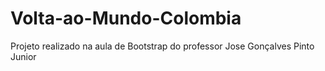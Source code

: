 # Volta-ao-Mundo-Colombia
Projeto realizado na aula de Bootstrap do professor Jose Gonçalves Pinto Junior
